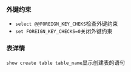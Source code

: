 ### 外键约束

* ```select @@FOREIGN_KEY_CHEKS```检查外键约束
* ```set FOREIGN_KEY_CHECKS=0```关闭外键约束

### 表详情

```show create table table_name```显示创建表的语句